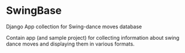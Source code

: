 SwingBase
=========

Django App collection for Swing-dance moves database

Contain app (and sample project) for collecting information about swing dance moves and displaying 
them in various formats.
